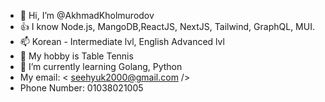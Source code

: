 - 👋 Hi, I’m @AkhmadKholmurodov
- 👍 I know Node.js, MangoDB,ReactJS, NextJS, Tailwind, GraphQL, MUI.
- 📫 Korean - Intermediate lvl, English Advanced lvl
- 👀 My hobby is Table Tennis
- 🌱 I’m currently learning Golang, Python
- My email: < seehyuk2000@gmail.com />
- Phone Number: 01038021005


<!---
JooSeeHyuk/JooSeeHyuk is a ✨ special ✨ repository because its `README.md` (this file) appears on your GitHub profile.
You can click the Preview link to take a look at your changes.
--->
